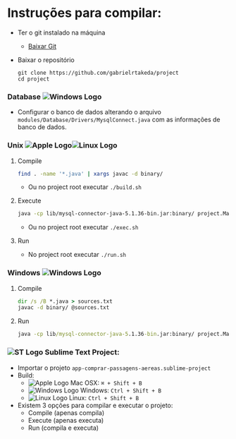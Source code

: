 # Instruções para compilar:

* Ter o git instalado na máquina
    * [Baixar Git](http://git-scm.com/downloads)

* Baixar o repositório
    ```
    git clone https://github.com/gabrielrtakeda/project
    cd project
    ```

### Database ![Windows Logo](https://cdn0.iconfinder.com/data/icons/octicons/1024/database-16.png "Windows Logo")

* Configurar o banco de dados alterando o arquivo
    `modules/Database/Drivers/MysqlConnect.java`
    com as informações de banco de dados.

### Unix ![Apple Logo](https://cdn4.iconfinder.com/data/icons/proglyphs-free/512/Apple-16.png "Apple Logo")![Linux Logo](https://cdn4.iconfinder.com/data/icons/proglyphs-free/512/Linux_-_Tux-16.png "Linux Logo")

1. Compile
    ```sh
    find . -name '*.java' | xargs javac -d binary/
    ```
    * Ou no project root executar `./build.sh`

2. Execute
    ```sh
    java -cp lib/mysql-connector-java-5.1.36-bin.jar:binary/ project.Main
    ```
    * Ou no project root executar `./exec.sh`

3. Run
    * No project root executar `./run.sh`

### Windows ![Windows Logo](https://cdn4.iconfinder.com/data/icons/proglyphs-free/512/Windows_alt-16.png "Windows Logo")

1. Compile
    ```bat
    dir /s /B *.java > sources.txt
    javac -d binary/ @sources.txt
    ```

2. Run
    ```bat
    java -cp lib/mysql-connector-java-5.1.36-bin.jar:binary/ project.Main
    ```

### ![ST Logo](http://icons.iconarchive.com/icons/alecive/flatwoken/24/Apps-Sublime-Text-icon.png "ST Logo") Sublime Text Project:
* Importar o projeto `app-comprar-passagens-aereas.sublime-project`
* Build:
    * ![Apple Logo](https://cdn4.iconfinder.com/data/icons/proglyphs-free/512/Apple-16.png "Apple Logo")
         Mac OSX: `⌘ + Shift + B`
    * ![Windows Logo](https://cdn4.iconfinder.com/data/icons/proglyphs-free/512/Windows_alt-16.png "Windows Logo")
         Windows: `Ctrl + Shift + B`
    * ![Linux Logo](https://cdn4.iconfinder.com/data/icons/proglyphs-free/512/Linux_-_Tux-16.png "Linux Logo")
         Linux: `Ctrl + Shift + B`
* Existem 3 opções para compilar e executar o projeto:
    - Compile (apenas compila)
    - Execute (apenas executa)
    - Run (compila e executa)
